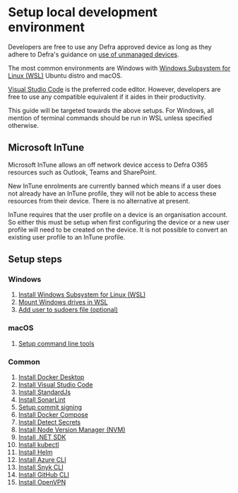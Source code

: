 # Setup local development environment

Developers are free to use any Defra approved device as long as they adhere to Defra's guidance on [use of unmanaged devices](https://github.com/DEFRA/software-development-standards/blob/master/guides/unmanaged_devices.md). 

The most common environments are Windows with [Windows Subsystem for Linux (WSL)](https://learn.microsoft.com/en-us/windows/wsl/about) Ubuntu distro and macOS.

[Visual Studio Code](https://code.visualstudio.com/) is the preferred code editor.  However, developers are free to use any compatible equivalent if it aides in their productivity.

This guide will be targeted towards the above setups. For Windows, all mention of terminal commands should be run in WSL unless specified otherwise.

## Microsoft InTune
Microsoft InTune allows an off network device access to Defra O365 resources such as Outlook, Teams and SharePoint.

New InTune enrolments are currently banned which means if a user does not already have an InTune profile, they will not be able to access these resources from their device. There is no alternative at present.

InTune requires that the user profile on a device is an organisation account.  So either this must be setup when first configuring the device or a new user profile will need to be created on the device.  It is not possible to convert an existing user profile to an InTune profile.

## Setup steps
### Windows
1. [Install Windows Subsystem for Linux (WSL)](install-wsl.md)
1. [Mount Windows drives in WSL](mount-windows-drives-in-wsl.md)
1. [Add user to sudoers file (optional)](setup-sudoers.md)

### macOS
1. [Setup command line tools](setup-macos-command-line-tools.md)

### Common
1. [Install Docker Desktop](install-docker-desktop.md)
1. [Install Visual Studio Code](install-vs-code.md)
1. [Install StandardJs](install-standard-js.md)
1. [Install SonarLint](install-sonarlint.md)
1. [Setup commit signing](sign-commits.md)
1. [Install Docker Compose](install-docker-compose.md)
1. [Install Detect Secrets](install-detect-secrets.md)
1. [Install Node Version Manager (NVM)](install-node-version-manager.md)
1. [Install .NET SDK](install-dotnet-sdk.md)
1. [Install kubectl](install-kubectl.md)
1. [Install Helm](install-helm.md)
1. [Install Azure CLI](install-azure-cli.md)
1. [Install Snyk CLI](install-snyk.md)
1. [Install GitHub CLI](install-github.md)
1. [Install OpenVPN](install-openvpn.md)
